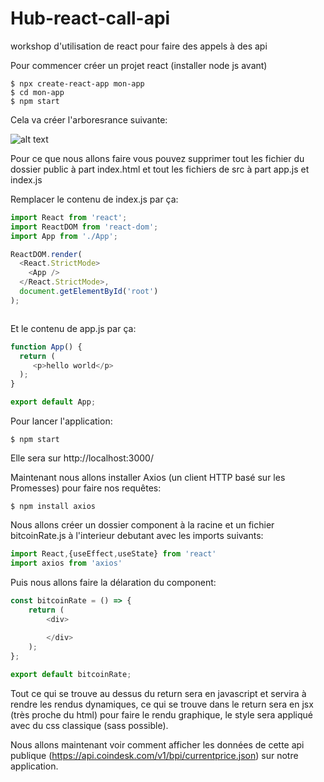 # Hub-react-call-api
workshop d'utilisation de react pour faire des appels à des api

Pour commencer créer un projet react (installer node js avant)

<!--sec data-title="Your first command: OS X and Linux" data-id="OSX_Linux_whoami" data-collapse=true ces-->

    $ npx create-react-app mon-app
    $ cd mon-app
    $ npm start
    
<!--endsec-->

Cela va créer l'arboresrance suivante:

![alt text](https://github.com/Excelsiort/Hub-react-call-api/blob/main/tree.png)

Pour ce que nous allons faire vous pouvez supprimer tout les fichier du dossier public à part index.html et tout les fichiers de src à part app.js et index.js

Remplacer le contenu de index.js par ça: 

```javascript
import React from 'react';
import ReactDOM from 'react-dom';
import App from './App';

ReactDOM.render(
  <React.StrictMode>
    <App />
  </React.StrictMode>,
  document.getElementById('root')
);



```


Et le contenu de app.js par ça:

```javascript
function App() {
  return (
     <p>hello world</p>
  );
}

export default App;


```

Pour lancer l'application:

<!--sec data-title="Your first command: OS X and Linux" data-id="OSX_Linux_whoami" data-collapse=true ces-->

    $ npm start
    
<!--endsec-->

Elle sera sur http://localhost:3000/

Maintenant nous allons installer Axios (un client HTTP basé sur les Promesses) pour faire nos requêtes:

<!--sec data-title="Your first command: OS X and Linux" data-id="OSX_Linux_whoami" data-collapse=true ces-->

    $ npm install axios
    
<!--endsec-->

Nous allons créer un dossier component à la racine et un fichier bitcoinRate.js à l'interieur debutant avec les imports suivants:

```javascript
import React,{useEffect,useState} from 'react'
import axios from 'axios'

```

Puis nous allons faire la délaration du component:

```javascript
const bitcoinRate = () => {
    return (
        <div>
            
        </div>
    );
};

export default bitcoinRate;

```

Tout ce qui se trouve au dessus du return sera en javascript et servira à rendre les rendus dynamiques, ce qui se trouve dans le return sera en jsx (très proche du html) pour faire le rendu graphique, le style sera appliqué avec du css classique (sass possible).

Nous allons maintenant voir comment afficher les données de cette api publique (https://api.coindesk.com/v1/bpi/currentprice.json) sur notre application.
